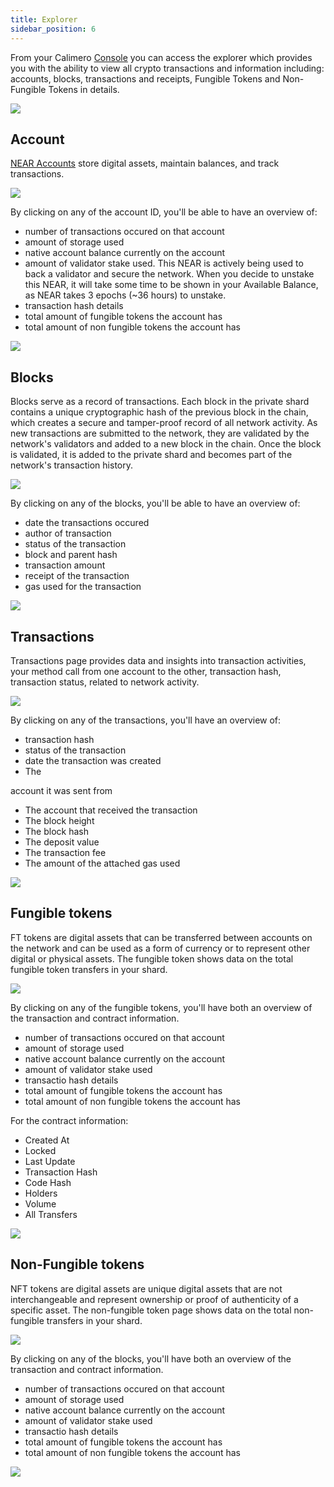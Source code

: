 ```yaml
---
title: Explorer
sidebar_position: 6
---
```


From your  Calimero [Console](https://app.calimero.network/explorer/dashboard) you can access the explorer which provides you with the ability to view all crypto transactions and information including: accounts, blocks, transactions and receipts, Fungible Tokens and Non-Fungible Tokens in details. 

![](../../static/img/explorer.png)

## Account

[NEAR Accounts](https://docs.near.org/concepts/basics/accounts/model) store digital assets, maintain balances, and track transactions.

![](../../static/img/demo_account.png)

By clicking on any of the account ID, you'll be able to have an overview of:

- number of transactions occured on that account
- amount of storage used
- native account balance currently on the account
- amount of validator stake used. This NEAR is actively being used to back a validator and secure the network. When you decide to unstake this NEAR, it will take some time to be shown in your Available Balance, as NEAR takes 3 epochs (~36 hours) to unstake.
- transaction hash details
- total amount of fungible tokens the account has
- total amount of non fungible tokens the account has

![](../../static/img/account_details.png)

## Blocks

Blocks serve as a record of transactions. Each block in the private shard contains a unique cryptographic hash of the previous block in the chain, which creates a secure and tamper-proof record of all network activity. As new transactions are submitted to the network, they are validated by the network's validators and added to a new block in the chain. Once the block is validated, it is added to the private shard and becomes part of the network's transaction history.

![](../../static/img/blocks.png)

By clicking on any of the blocks, you'll be able to have an overview of:

- date the transactions occured
- author of transaction
- status of the transaction
- block and parent hash
- transaction amount
- receipt of the transaction
- gas used for the transaction

![](../../static/img/blocks_overview.png)

## Transactions

Transactions page provides data and insights into transaction activities, your method call from one account to the other, transaction hash, transaction status, related to network activity.

![](../../static/img/transaction.png)

By clicking on any of the transactions, you'll have an overview of:

- transaction hash
- status of the transaction
- date the transaction was created
- The 



account it was sent from
- The account that received the transaction
- The block height
- The block hash
- The deposit value
- The transaction fee
- The amount of the attached gas used

![](../../static/img/transaction_overview.png)


## Fungible tokens

FT tokens are digital assets that can be transferred between accounts on the network and can be used as a form of currency or to represent other digital or physical assets. The fungible token shows data on the total fungible token transfers in your shard. 


![](../../static/img/ft_token.png)

By clicking on any of the fungible tokens, you'll have both an overview of the transaction and contract information.

- number of transactions occured on that account
- amount of storage used
- native account balance currently on the account
- amount of validator stake used
- transactio hash details
- total amount of fungible tokens the account has
- total amount of non fungible tokens the account has

For the contract information: 
- Created At
- Locked
- Last Update
- Transaction Hash
- Code Hash
- Holders
- Volume
- All Transfers

![](../../static/img/ft_overview.png)

## Non-Fungible tokens

NFT tokens are digital assets are unique digital assets that are not interchangeable and represent ownership or proof of authenticity of a specific asset. The non-fungible token page shows data on the total non-fungible transfers in your shard. 


![](../../static/img/nft.png)

By clicking on any of the blocks, you'll have both an overview of the transaction and contract information.

- number of transactions occured on that account
- amount of storage used
- native account balance currently on the account
- amount of validator stake used
- transactio hash details
- total amount of fungible tokens the account has
- total amount of non fungible tokens the account has

![](../../static/img/nft_overview.png)
